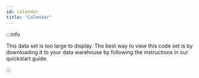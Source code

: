 ```yaml
---
id: calendar
title: "Calendar"
---
```


:::info

This data set is too large to display.  The best way to view this code set is by downloading it to your data warehouse by following the instructions in our quickstart guide.

:::

[//]: # ()
[//]: # (import { CSVDataTable } from '@site/src/components/CSVDataTable';)

[//]: # ()
[//]: # ()
[//]: # ()
[//]: # ()
[//]: # (<CSVDataTable csvUrl="https://raw.githubusercontent.com/tuva-health/terminology/main/terminology/terminology__calendar.csv" />)